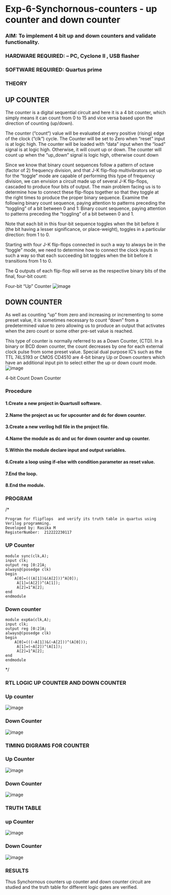 # Exp-6-Synchornous-counters - up counter and down counter 
### AIM: To implement 4 bit up and down counters and validate  functionality.
### HARDWARE REQUIRED:  – PC, Cyclone II , USB flasher
### SOFTWARE REQUIRED:   Quartus prime
### THEORY 

## UP COUNTER 
The counter is a digital sequential circuit and here it is a 4 bit counter, which simply means it can count from 0 to 15 and vice versa based upon the direction of counting (up/down). 

The counter (“count“) value will be evaluated at every positive (rising) edge of the clock (“clk“) cycle.
The Counter will be set to Zero when “reset” input is at logic high.
The counter will be loaded with “data” input when the “load” signal is at logic high. Otherwise, it will count up or down.
The counter will count up when the “up_down” signal is logic high, otherwise count down

Since we know that binary count sequences follow a pattern of octave (factor of 2) frequency division, and that J-K flip-flop multivibrators set up for the “toggle” mode are capable of performing this type of frequency division, we can envision a circuit made up of several J-K flip-flops, cascaded to produce four bits of output.
The main problem facing us is to determine how to connect these flip-flops together so that they toggle at the right times to produce the proper binary sequence.
Examine the following binary count sequence, paying attention to patterns preceding the “toggling” of a bit between 0 and 1:
Binary count sequence, paying attention to patterns preceding the “toggling” of a bit between 0 and 1.

Note that each bit in this four-bit sequence toggles when the bit before it (the bit having a lesser significance, or place-weight), toggles in a particular direction: from 1 to 0.



 
 

Starting with four J-K flip-flops connected in such a way to always be in the “toggle” mode, we need to determine how to connect the clock inputs in such a way so that each succeeding bit toggles when the bit before it transitions from 1 to 0.

The Q outputs of each flip-flop will serve as the respective binary bits of the final, four-bit count:

 
 

Four-bit “Up” Counter
![image](https://user-images.githubusercontent.com/36288975/169644758-b2f4339d-9532-40c5-af40-8f4f8c942e2c.png)



## DOWN COUNTER 

As well as counting “up” from zero and increasing or incrementing to some preset value, it is sometimes necessary to count “down” from a predetermined value to zero allowing us to produce an output that activates when the zero count or some other pre-set value is reached.

This type of counter is normally referred to as a Down Counter, (CTD). In a binary or BCD down counter, the count decreases by one for each external clock pulse from some preset value. Special dual purpose IC’s such as the TTL 74LS193 or CMOS CD4510 are 4-bit binary Up or Down counters which have an additional input pin to select either the up or down count mode.
![image](https://user-images.githubusercontent.com/36288975/169644844-1a14e123-7228-4ed8-81a9-eb937dff4ac8.png)


4-bit Count Down Counter
### Procedure

#### 1.Create a new project in QuartusII software.
#### 2.Name the project as uc for upcounter and dc for down counter.
#### 3.Create a new verilog hdl file in the project file. 
#### 4.Name the module as dc and uc for down counter and up counter.
#### 5.Within the module declare input and output variables.
#### 6.Create a loop using if-else with condition parameter as reset value.
#### 7.End the loop.
#### 8.End the module.

### PROGRAM 

/*
```
Program for flipflops  and verify its truth table in quartus using Verilog programming.
Developed by: Rasika M
RegisterNumber:  212222230117
```

### UP Counter
```
module sync(clk,A);
input clk;
output reg [0:2]A;
always@(posedge clk)
begin
    A[0]=(((A[1])&(A[2]))^A[0]);
	 A[1]=(A[2])^(A[1]);
	 A[2]=1^A[2];
end 
endmodule
```
### Down counter
```
module exp6a(clk,A);
input clk;
output reg [0:2]A;
always@(posedge clk)
begin
    A[0]=(((~A[1])&(~A[2]))^(A[0]));
	 A[1]=(~A[2])^(A[1]);
	 A[2]=1^A[2];
end 
endmodule 
```
*/

### RTL LOGIC UP COUNTER AND DOWN COUNTER  

### Up counter
![image](https://github.com/22008837/Exp-7-Synchornous-counters-/assets/120194155/3dedabe0-41de-4341-b1ef-8e5db3a7bf9f)

### Down Counter
![image](https://github.com/22008837/Exp-7-Synchornous-counters-/assets/120194155/b3791cd6-6b8a-46ff-9448-23915bfebca8)

### TIMING DIGRAMS FOR COUNTER  
### Up Counter
![image](https://github.com/22008837/Exp-7-Synchornous-counters-/assets/120194155/ef1b7f21-360e-4312-a4b2-3cee31867c98)
### Down Counter
![image](https://github.com/22008837/Exp-7-Synchornous-counters-/assets/120194155/4a54b074-1ade-4644-83e9-dbf584582ce1)

### TRUTH TABLE 
### up Counter
![image](https://github.com/22008837/Exp-7-Synchornous-counters-/assets/120194155/b5cd45c7-1da9-4c48-9c32-fd84f9d00f6b)
### Down Counter
![image](https://github.com/22008837/Exp-7-Synchornous-counters-/assets/120194155/63df702c-8709-411c-898b-d614ec641f31)

### RESULTS 
Thus Synchornous counters up counter and down counter circuit are studied and the truth table for different logic gates are verified.
